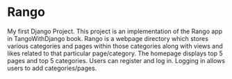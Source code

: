 # Rango
My first Django Project.
This project is an implementation of the Rango app in TangoWithDjango book.
Rango is a webpage directory which stores various categories and pages within those categories along with views and likes related to that particular page/category. The homepage displays top 5 pages and top 5 categories.
Users can register and log in. Logging in allows users to add categories/pages.
